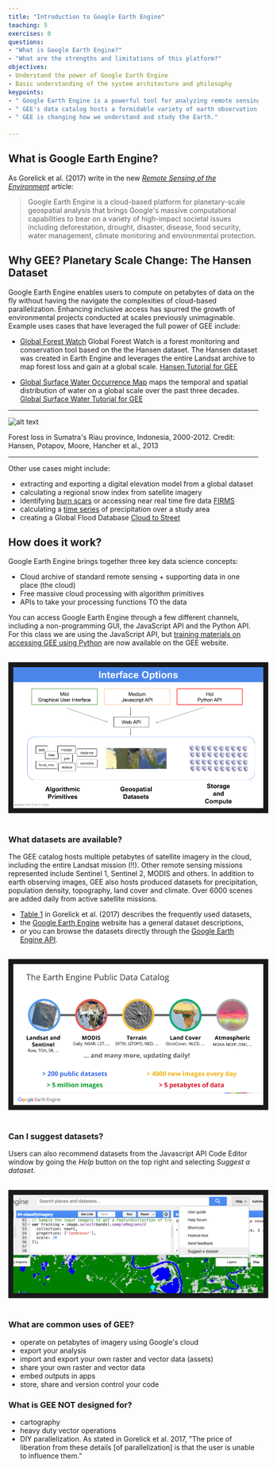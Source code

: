 ```yaml
---
title: "Introduction to Google Earth Engine"
teaching: 5
exercises: 0
questions:
- "What is Google Earth Engine?"
- "What are the strengths and limitations of this platform?"
objectives:
- Understand the power of Google Earth Engine
- Basic understanding of the system architecture and philosophy
keypoints:
- " Google Earth Engine is a powerful tool for analyzing remote sensing imagery."
- " GEE's data catalog hosts a formidable variety of earth observation data."
- " GEE is changing how we understand and study the Earth."

---
```



## What is Google Earth Engine?

As Gorelick et al. (2017) write in the new *[Remote Sensing of the Environment](http://www.sciencedirect.com/science/article/pii/S0034425717302900)* article:

> Google Earth Engine is a cloud-based platform for planetary-scale
> geospatial analysis that brings Google's massive computational
> capabilities to bear on a variety of high-impact societal issues
> including deforestation, drought, disaster, disease, food security,
> water management, climate monitoring and environmental protection.


## Why GEE? Planetary Scale Change: The Hansen Dataset

Google Earth Engine enables users to compute on petabytes of data on the fly without having the navigate the complexities of cloud-based parallelization. Enhancing inclusive access has spurred the growth of environmental projects conducted at scales previously unimaginable. Example uses cases that have leveraged the full power of GEE include:

- [Global Forest Watch](http://www.globalforestwatch.org/) Global Forest Watch is a forest monitoring and conservation tool based on the the Hansen dataset. The Hansen dataset was created in Earth Engine and leverages the entire Landsat archive to map forest loss and gain at a global scale. [Hansen Tutorial for GEE](https://developers.google.com/earth-engine/tutorial_forest_01)

- [Global Surface Water Occurrence Map](https://global-surface-water.appspot.com/) maps the temporal and spatial distribution of water on a global scale over the past three decades. [Global Surface Water Tutorial for GEE](https://developers.google.com/earth-engine/tutorial_global_surface_water_01)

***

![alt text](https://3c1703fe8d.site.internapcdn.net/newman/gfx/news/hires/2013/76fuygfd.gif)

Forest loss in Sumatra's Riau province, Indonesia, 2000-2012. Credit: Hansen, Potapov, Moore, Hancher et al., 2013
***

Other use cases might include:

- extracting and exporting a digital elevation model from a global dataset
- calculating a regional snow index from satellite imagery
- identifying [burn scars](https://gist.github.com/robinkraft/077c14d35a50a8b31581) or accessing near real time fire data  [FIRMS](https://earthdata.nasa.gov/earth-observation-data/near-real-time/firms)
- calculating a [time series](https://developers.google.com/earth-engine/charts_image_series_by_region) of precipitation over a study area
- creating a Global Flood Database [Cloud to Street](http://www.cloudtostreet.info/contact-us.html)


## How does it work?

Google Earth Engine brings together three key data science concepts:
 - Cloud archive of standard remote sensing + supporting data in one place (the cloud)
 - Free massive cloud processing with algorithm primitives
 - APIs to take your processing functions TO the data

You can access Google Earth Engine through a few different channels, including a non-programming GUI, the JavaScript API and the Python API. For this class we are using the JavaScript API, but [training materials on accessing GEE using Python](https://developers.google.com/earth-engine/python_install) are now available on the GEE website.

<br>
<img src="../fig/01_GEEinterfaces.png" border = "10">
<br><br>

### What datasets are available?

The GEE catalog hosts multiple petabytes of satellite imagery in the cloud, including the entire Landsat mission (!!). Other remote sensing missions represented include Sentinel 1, Sentinel 2, MODIS and others. In addition to earth observing images, GEE also hosts produced datasets for precipitation, population density, topography, land cover and climate. Over 6000 scenes are added daily from active satellite missions.
- [Table 1](http://www.sciencedirect.com/science/article/pii/S0034425717302900) in Gorelick et al. (2017) describes the frequently used datasets,
- the [Google Earth Engine](https://earthengine.google.com/datasets/) website has a general dataset descriptions,
- or you can browse the datasets directly through the [Google Earth Engine API](https://explorer.earthengine.google.com/#index).

<br>
<img src="../fig/01_datasets.png" border = "10">
<br><br>

### Can I suggest datasets?

Users can also recommend datasets from the Javascript API Code Editor window by going the *Help* button on the top right and selecting *Suggest a dataset*.

<br>
<img src="../fig/01_datasetsuggest.png" border = "10">
<br><br>


### What are common uses of GEE?

- operate on petabytes of imagery using Google's cloud
- export your analysis
- import and export your own raster and vector data (assets)
- share your own raster and vector data
- embed outputs in apps
- store, share and version control your code

### What is GEE NOT designed for?

- cartography
- heavy duty vector operations
- DIY parallelization. As stated in Gorelick et al. 2017, "The price of liberation from these details [of parallelization] is that the user is unable to influence them.”
